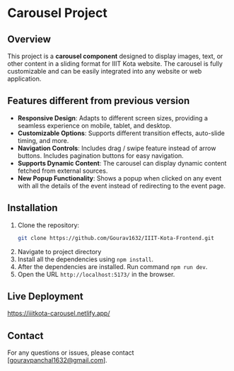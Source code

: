 # Carousel Project

## Overview

This project is a **carousel component** designed to display images, text, or other content in a sliding format for IIIT Kota website. The carousel is fully customizable and can be easily integrated into any website or web application.

## Features different from previous version

- **Responsive Design**: Adapts to different screen sizes, providing a seamless experience on mobile, tablet, and desktop.
- **Customizable Options**: Supports different transition effects, auto-slide timing, and more.
- **Navigation Controls**: Includes drag / swipe feature instead of arrow buttons. Includes pagination buttons for easy navigation.
- **Supports Dynamic Content**: The carousel can display dynamic content fetched from external sources.
- **New Popup Functionality**: Shows a popup when clicked on any event with all the details of the event instead of redirecting to the event page.

## Installation

1. Clone the repository:
   ```bash
   git clone https://github.com/Gourav1632/IIIT-Kota-Frontend.git

2. Navigate to project directory
3. Install all the dependencies using `npm install`.
4. After the dependencies are installed. Run command `npm run dev`.
5. Open the URL `http://localhost:5173/` in the browser.

## Live Deployment
https://iiitkota-carousel.netlify.app/

## Contact
For any questions or issues, please contact [gouravpanchal1632@gmail.com].
